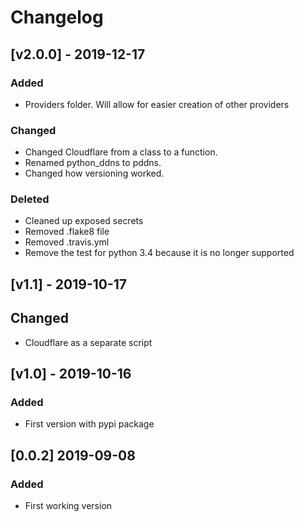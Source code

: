 <!-- markdownlint-disable MD024 -->
# Changelog

## [v2.0.0] - 2019-12-17

### Added

- Providers folder. Will allow for easier creation of other providers

### Changed

- Changed Cloudflare from a class to a function.
- Renamed python_ddns to pddns.
- Changed how versioning worked.

### Deleted

- Cleaned up exposed secrets
- Removed .flake8 file
- Removed .travis.yml
- Remove the test for python 3.4 because it is no longer supported

## [v1.1] - 2019-10-17

## Changed

- Cloudflare as a separate script

## [v1.0] - 2019-10-16

### Added

- First version with pypi package
  
## [0.0.2] 2019-09-08

### Added

- First working version
